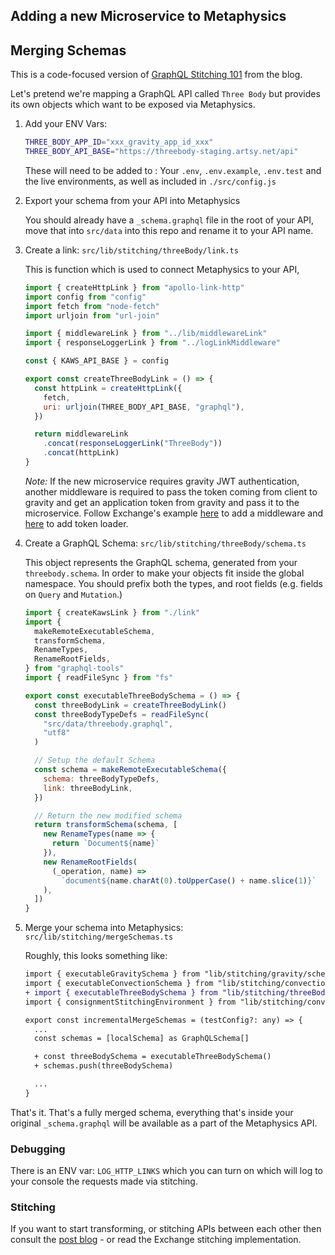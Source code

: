 ## Adding a new Microservice to Metaphysics

## Merging Schemas

This is a code-focused version of [GraphQL Stitching 101](http://artsy.github.io/blog/2018/12/11/GraphQL-Stitching/) from the blog.

Let's pretend we're mapping a GraphQL API called `Three Body` but provides its own objects which want to be exposed via Metaphysics.

1. Add your ENV Vars:

   ```sh
   THREE_BODY_APP_ID="xxx_gravity_app_id_xxx"
   THREE_BODY_API_BASE="https://threebody-staging.artsy.net/api"
   ```

   These will need to be added to : Your `.env`, `.env.example`, `.env.test` and
   the live environments, as well as included in `./src/config.js`

1. Export your schema from your API into Metaphysics

   You should already have a `_schema.graphql` file in the root of your API, move that
   into `src/data` into this repo and rename it to your API name.

1. Create a link: `src/lib/stitching/threeBody/link.ts`

   This is function which is used to connect Metaphysics to your API,

   ```js
   import { createHttpLink } from "apollo-link-http"
   import config from "config"
   import fetch from "node-fetch"
   import urljoin from "url-join"

   import { middlewareLink } from "../lib/middlewareLink"
   import { responseLoggerLink } from "../logLinkMiddleware"

   const { KAWS_API_BASE } = config

   export const createThreeBodyLink = () => {
     const httpLink = createHttpLink({
       fetch,
       uri: urljoin(THREE_BODY_API_BASE, "graphql"),
     })

     return middlewareLink
       .concat(responseLoggerLink("ThreeBody"))
       .concat(httpLink)
   }
   ```

   _Note:_ If the new microservice requires gravity JWT authentication, another middleware is required to pass the token coming from client to gravity and get an application token from gravity and pass it to the microservice. Follow Exchange's example [here](https://github.com/artsy/metaphysics/blob/a1a2d507c7ce03c55f44b1165fff51b22446557c/src/lib/stitching/exchange/link.ts#L20-L40) to add a middleware and [here](https://github.com/artsy/metaphysics/blob/bda55ee11a622d9b1a5bd1ac1c2c64cea8888744/src/lib/loaders/loaders_with_authentication/exchange.ts) to add token loader.

1. Create a GraphQL Schema: `src/lib/stitching/threeBody/schema.ts`

   This object represents the GraphQL schema, generated from your `threebody.schema`. In
   order to make your objects fit inside the global namespace. You should prefix both the types, and root fields (e.g. fields on `Query` and `Mutation`.)

   ```javascript
   import { createKawsLink } from "./link"
   import {
     makeRemoteExecutableSchema,
     transformSchema,
     RenameTypes,
     RenameRootFields,
   } from "graphql-tools"
   import { readFileSync } from "fs"

   export const executableThreeBodySchema = () => {
     const threeBodyLink = createThreeBodyLink()
     const threeBodyTypeDefs = readFileSync(
       "src/data/threebody.graphql",
       "utf8"
     )

     // Setup the default Schema
     const schema = makeRemoteExecutableSchema({
       schema: threeBodyTypeDefs,
       link: threeBodyLink,
     })

     // Return the new modified schema
     return transformSchema(schema, [
       new RenameTypes(name => {
         return `Document${name}`
       }),
       new RenameRootFields(
         (_operation, name) =>
           `document${name.charAt(0).toUpperCase() + name.slice(1)}`
       ),
     ])
   }
   ```

1. Merge your schema into Metaphysics: `src/lib/stitching/mergeSchemas.ts`

   Roughly, this looks something like:

   ```diff
   import { executableGravitySchema } from "lib/stitching/gravity/schema"
   import { executableConvectionSchema } from "lib/stitching/convection/schema"
   + import { executableThreeBodySchema } from "lib/stitching/threeBody/schema"
   import { consignmentStitchingEnvironment } from "lib/stitching/convection/stitching"

   export const incrementalMergeSchemas = (testConfig?: any) => {
     ...
     const schemas = [localSchema] as GraphQLSchema[]

     + const threeBodySchema = executableThreeBodySchema()
     + schemas.push(threeBodySchema)

     ...
   }
   ```

That's it. That's a fully merged schema, everything that's inside your original `_schema.graphql` will be available as a part of the Metaphysics API.

### Debugging

There is an ENV var: `LOG_HTTP_LINKS` which you can turn on which will log to your console the requests made via stitching.

### Stitching

If you want to start transforming, or stitching APIs between each other then consult the [post blog](http://artsy.github.io/blog/2018/12/11/GraphQL-Stitching/) - or read the Exchange stitching implementation.
